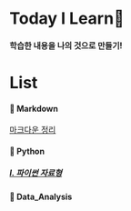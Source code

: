 # Today I Learn🔖

#### 학습한 내용을 나의 것으로 만들기!



# List

#### 📌 Markdown

[마크다운 정리](https://github.com/InJi-Lee/TIL/blob/master/Markdown/%EB%A7%88%ED%81%AC%EB%8B%A4%EC%9A%B4_%EC%A0%95%EB%A6%AC.md)



#### 📌 Python 

#####  [Ⅰ. 파이썬 자료형](https://github.com/InJi-Lee/TIL/blob/master/Python/%ED%8C%8C%EC%9D%B4%EC%8D%AC_%EC%9E%90%EB%A3%8C%ED%98%95.md)



#### 📌 Data_Analysis



